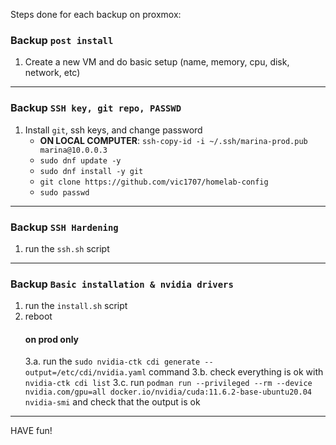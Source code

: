 Steps done for each backup on proxmox:

### Backup `post install`

1. Create a new VM and do basic setup (name, memory, cpu, disk, network, etc)

---

### Backup `SSH key, git repo, PASSWD`

1. Install `git`, ssh keys, and change password
    - **ON LOCAL COMPUTER**: `ssh-copy-id -i ~/.ssh/marina-prod.pub marina@10.0.0.3`
    - `sudo dnf update -y`
    - `sudo dnf install -y git`
    - `git clone https://github.com/vic1707/homelab-config`
    - `sudo passwd`

---

### Backup `SSH Hardening`

1. run the `ssh.sh` script

---

### Backup `Basic installation & nvidia drivers`

1. run the `install.sh` script
2. reboot
    #### on prod only
    3.a. run the `sudo nvidia-ctk cdi generate --output=/etc/cdi/nvidia.yaml` command
    3.b. check everything is ok with `nvidia-ctk cdi list`
    3.c. run `podman run --privileged --rm --device nvidia.com/gpu=all docker.io/nvidia/cuda:11.6.2-base-ubuntu20.04 nvidia-smi` and check that the output is ok

---

HAVE fun!

